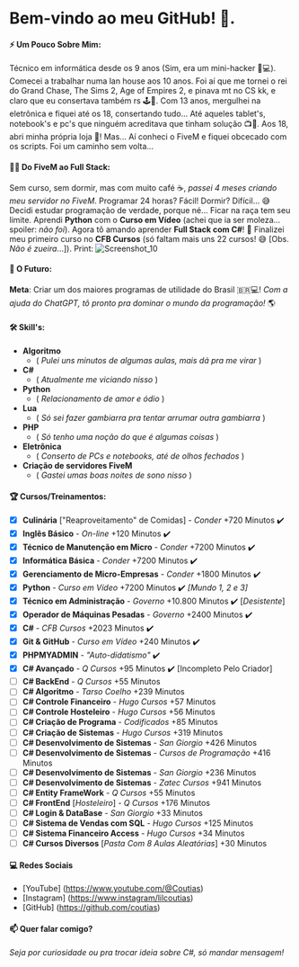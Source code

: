 # Bem-vindo ao meu GitHub! 👋.

#### ⚡ **Um Pouco Sobre Mim**:
Técnico em informática desde os 9 anos (Sim, era um mini-hacker 👶💻).
Comecei a trabalhar numa lan house aos 10 anos. Foi aí que me tornei o rei do Grand Chase, The Sims 2, Age of Empires 2, e pinava mt no CS kk, e claro que eu consertava também rs 🕹️🔧.
Com 13 anos, mergulhei na eletrônica e fiquei até os 18, consertando tudo... Até aqueles tablet's, notebook's e pc's que ninguém acreditava que tinham solução 📺🔨.
Aos 18, abri minha própria loja 🎉! Mas... Aí conheci o FiveM e fiquei obcecado com os scripts. Foi um caminho sem volta...

#### 🧑‍💻 **Do FiveM ao Full Stack**:
Sem curso, sem dormir, mas com muito café ☕, *passei 4 meses criando meu servidor no FiveM*. Programar 24 horas? Fácil! Dormir? Difícil... 😅
Decidi estudar programação de verdade, porque né... Ficar na raça tem seu limite.
Aprendi **Python** com o **Curso em Vídeo** (achei que ia ser moleza... spoiler: *não foi*).
Agora tô amando aprender **Full Stack com C#**! 🎉
Finalizei meu primeiro curso no **CFB Cursos** (só faltam mais uns 22 cursos! 😅 [Obs. *Não é zueira*...]). Print: ![Screenshot_10](https://github.com/user-attachments/assets/e9524f74-9aeb-429c-92d5-abc7fca06dc1)


#### 🚀 **O Futuro**:
**Meta**: Criar um dos maiores programas de utilidade do Brasil 🇧🇷💻!
*Com a ajuda do ChatGPT, tô pronto pra dominar o mundo da programação!* 🌎

#### 🛠️ **Skill's**:
- **Algoritmo**
  - ( *Pulei uns minutos de algumas aulas, mais dá pra me virar* )
- **C#**
  - ( *Atualmente me viciando nisso* )
- **Python**
  - ( *Relacionamento de amor e ódio* )
- **Lua**
  - ( *Só sei fazer gambiarra pra tentar arrumar outra gambiarra* )
- **PHP**
  - ( *Só tenho uma noção do que é algumas coisas* )
- **Eletrônica**
  - ( *Conserto de PCs e notebooks, até de olhos fechados* )
- **Criação de servidores FiveM**
  - ( *Gastei umas boas noites de sono nisso* )

#### 🏆 **Cursos/Treinamentos**:
- [x] **Culinária** ["Reaproveitamento" de Comidas] - *Conder* +720 Minutos ✔️
- [x] **Inglês Básico** - *On-line* +120 Minutos ✔️
- [x] **Técnico de Manutenção em Micro** - *Conder* +7200 Minutos ✔️
- [x] **Informática Básica** - *Conder* +7200 Minutos ✔️
- [x] **Gerenciamento de Micro-Empresas** - *Conder* +1800 Minutos ✔️
- [x] **Python** - *Curso em Vídeo* +7200 Minutos ✔️ *[Mundo 1, 2 e 3]*
- [x] **Técnico em Administração** - *Governo* +10.800 Minutos ✔️ [*Desistente*]
- [x] **Operador de Máquinas Pesadas** - *Governo* +2400 Minutos ✔️
- [x] **C#** - *CFB Cursos* +2023 Minutos ✔️
- [x] **Git & GitHub** - *Curso em Vídeo* +240 Minutos ✔️
- [x] **PHPMYADMIN** - *"Auto-didatismo"* ✔️
- [x] **C# Avançado** - *Q Cursos* +95 Minutos ✔️ [Incompleto Pelo Criador]
- [ ] **C# BackEnd** - *Q Cursos* +55 Minutos
- [ ] **C# Algoritmo** - *Tarso Coelho* +239 Minutos
- [ ] **C# Controle Financeiro** - *Hugo Cursos* +57 Minutos
- [ ] **C# Controle Hosteleiro** - *Hugo Cursos* +56 Minutos
- [ ] **C# Criação de Programa** - *Codificados* +85 Minutos
- [ ] **C# Criação de Sistemas** - *Hugo Cursos* +319 Minutos
- [ ] **C# Desenvolvimento de Sistemas** - *San Giorgio* +426 Minutos
- [ ] **C# Desenvolvimento de Sistemas** - *Cursos de Programação* +416 Minutos
- [ ] **C# Desenvolvimento de Sistemas** - *San Giorgio* +236 Minutos
- [ ] **C# Desenvolvimento de Sistemas** - *Zatec Cursos* +941 Minutos
- [ ] **C# Entity FrameWork** - *Q Cursos* +55 Minutos
- [ ] **C# FrontEnd** [*Hosteleiro*] - *Q Cursos* +176 Minutos
- [ ] **C# Login & DataBase** - *San Giorgio* +33 Minutos
- [ ] **C# Sistema de Vendas com SQL** - *Hugo Cursos* +125 Minutos
- [ ] **C# Sistema Financeiro Access** - *Hugo Cursos* +34 Minutos
- [ ] **C# Cursos Diversos** [*Pasta Com 8 Aulas Aleatórias*] +30 Minutos

#### 💻 **Redes Sociais**
- [YouTube] (https://www.youtube.com/@Coutias)
- [Instagram] (https://www.instagram/lilcoutias)
- [GitHub] (https://github.com/coutias)

#### 📫 **Quer falar comigo**?
*Seja por curiosidade ou pra trocar ideia sobre C#, só mandar mensagem!*
